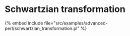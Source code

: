 # Schwartzian transformation

{% embed include file="src/examples/advanced-perl/schwartzian_transformation.pl" %}
